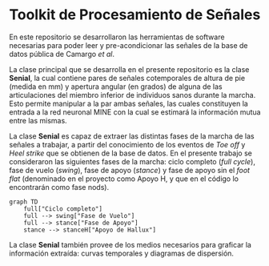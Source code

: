 # Toolkit de Procesamiento de Señales

En este repositorio se desarrollaron las herramientas de software
necesarias para poder leer y pre-acondicionar las señales de la
base de datos pública de Camargo _et al_.

La clase principal que se desarrolla en el presente repositorio es
la clase **Senial**, la cual contiene pares de señales cotemporales
de altura de pie (medida en mm) y apertura angular (en grados) de 
alguna de las articulaciones del miembro inferior de individuos sanos
durante la marcha. Esto permite manipular a la par ambas señales,
las cuales constituyen la entrada a la red neuronal MINE con la cual 
se estimará la información mutua entre las mismas.

La clase **Senial** es capaz de extraer las distintas fases de la 
marcha de las señales a trabajar, a partir del conocimiento de 
los eventos de _Toe off_ y _Heel strike_ que se obtienen de la base
de datos. En el presente trabajo se consideraron las siguientes 
fases de la marcha: ciclo completo (_full cycle_), fase de 
vuelo (_swing_), fase de apoyo (_stance_) y fase de apoyo sin el
_foot flat_ (denominado en el proyecto como Apoyo H, y que en el
código lo encontrarán como fase nods).

```mermaid
graph TD
    full["Ciclo completo"]
    full --> swing["Fase de Vuelo"]
    full --> stance["Fase de Apoyo"]
    stance --> stanceH["Apoyo de Hallux"]
```

La clase **Senial** también provee de los medios necesarios para
graficar la información extraída: curvas temporales y diagramas
de dispersión.
